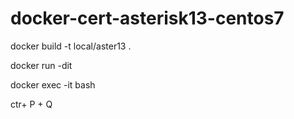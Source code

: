# docker-cert-asterisk13-centos7

docker build -t local/aster13 .

docker run -dit <container>

docker exec -it <container> bash

ctr+ P + Q
